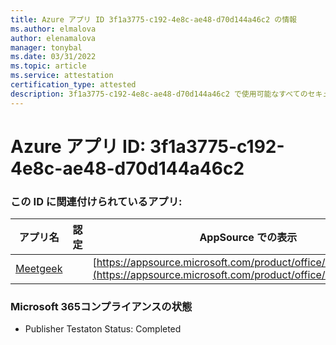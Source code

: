```yaml
---
title: Azure アプリ ID 3f1a3775-c192-4e8c-ae48-d70d144a46c2 の情報
ms.author: elmalova
author: elenamalova
manager: tonybal
ms.date: 03/31/2022
ms.topic: article
ms.service: attestation
certification_type: attested
description: 3f1a3775-c192-4e8c-ae48-d70d144a46c2 で使用可能なすべてのセキュリティおよびコンプライアンス情報。
---
```

# <a name="azure-app-id-3f1a3775-c192-4e8c-ae48-d70d144a46c2"></a>Azure アプリ ID: 3f1a3775-c192-4e8c-ae48-d70d144a46c2


### <a name="apps-associated-with-this-id"></a>この ID に関連付けられているアプリ:
| **アプリ名** | **認定** | **AppSource での表示** |
|--------------|---------------|-----------------------|
| [Meetgeek](../forward/WA200003720.md) |  | [https://appsource.microsoft.com/product/office/WA200003720](https://appsource.microsoft.com/product/office/WA200003720) |

### <a name="microsoft-365-app-compliance-status"></a>Microsoft 365コンプライアンスの状態
- Publisher Testaton Status: Completed
